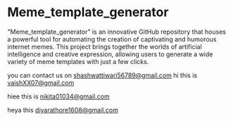 # Meme_template_generator
 "Meme_template_generator" is an innovative GitHub repository that houses a powerful tool for automating the creation of captivating and humorous internet memes. This project brings together the worlds of artificial intelligence and creative expression, allowing users to generate a wide variety of meme templates with just a few clicks.

you can contact us on shashwattiwari56789@gmail.com
hi this is vaishXX07@gmail.com

hiee this is nikita01034@gmail.com

heya this diyarathore1608@gmail.com

